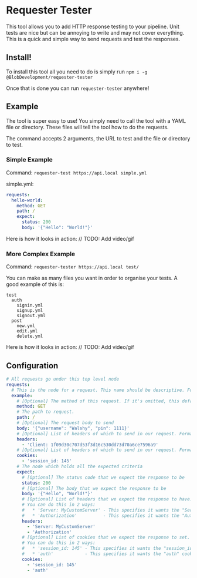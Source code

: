 # Requester Tester

This tool allows you to add HTTP response testing to your pipeline. Unit tests are nice but can be annoying to write and may not cover everything.
This is a quick and simple way to send requests and test the responses.

## Install!
To install this tool all you need to do is simply run `npm i -g @BlobDevelopment/requester-tester`

Once that is done you can run `requester-tester` anywhere!

## Example
The tool is super easy to use! You simply need to call the tool with a YAML file or directory. These files will tell the tool how to do the requests.

The command accepts 2 arguments, the URL to test and the file or directory to test.

### Simple Example
Command:
`requester-test https://api.local simple.yml`

simple.yml:
```yaml
requests:
  hello-world:
    method: GET
    path: /
    expect:
      status: 200
      body: '{"Hello": "World!"}'
```

Here is how it looks in action: // TODO: Add video/gif

### More Complex Example
Command:
`requester-tester https://api.local test/`

You can make as many files you want in order to organise your tests. A good example of this is:
```
test
  auth
    signin.yml
    signup.yml
    signout.yml
  post
    new.yml
    edit.yml
    delete.yml
```

Here is how it looks in action: // TODO: Add video/gif

## Configuration
```yaml
# All requests go under this top level node
requests:
  # This is the node for a request. This name should be descriptive. For example: "login-succeeds" or "login-failure-on-missing-email"
  example:
    # [Optional] The method of this request. If it's omitted, this defaults to GET 
    method: GET
    # The path to request.
    path: /
    # [Optional] The request body to send
    body: '{"username": "Walshy", "pin": 1111}'
    # [Optional] List of headers of which to send in our request. Format: '<name>: <value>' - it requires a value!
    headers:
      - 'Client: 1f09d30c707d53f3d16c530dd73d70a6ce7596a9'
    # [Optional] List of headers of which to send in our request. Format: '<name>: <value>' - it requires a value!
    cookies:
      - 'session_id: 145'
    # The node which holds all the expected criteria
    expect:
      # [Optional] The status code that we expect the response to be
      status: 200
      # [Optional] The body that we expect the response to be
      body: '{"Hello", "World!"}'
      # [Optional] List of headers that we expect the response to have.
      # You can do this in 2 ways:
      #   * 'Server: MyCustomServer' - This specifies it wants the "Server" header with the value "MyCustomServer"
      #   * 'Authorization'          - This specifies it wants the "Authorization" header but doesn't care what the value is 
      headers:
        - 'Server: MyCustomServer'
        - 'Authorization'
      # [Optional] List of cookies that we expect the response to set.
      # You can do this in 2 ways:
      #   * 'session_id: 145' - This specifies it wants the "session_id" cookie with the value "145"
      #   * 'auth'            - This specifies it wants the "auth" cookie but doesn't care what the value is
      cookies: 
        - 'session_id: 145'
        - 'auth'
```